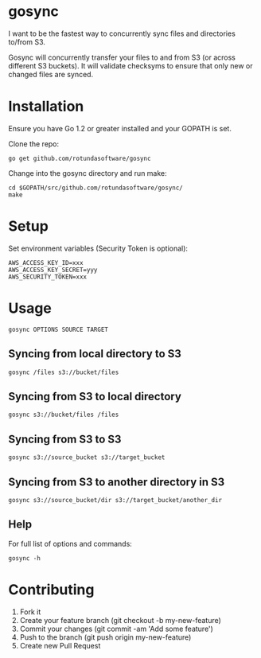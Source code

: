 # gosync

I want to be the fastest way to concurrently sync files and directories to/from S3.

Gosync will concurrently transfer your files to and from S3 (or across different S3 
buckets). It will validate checksyms to ensure that only new or changed files are
synced.

# Installation

Ensure you have Go 1.2 or greater installed and your GOPATH is set.

Clone the repo:

    go get github.com/rotundasoftware/gosync

Change into the gosync directory and run make:

    cd $GOPATH/src/github.com/rotundasoftware/gosync/
    make

# Setup

Set environment variables (Security Token is optional):

    AWS_ACCESS_KEY_ID=xxx
    AWS_ACCESS_KEY_SECRET=yyy
    AWS_SECURITY_TOKEN=xxx

# Usage

    gosync OPTIONS SOURCE TARGET

## Syncing from local directory to S3

    gosync /files s3://bucket/files

## Syncing from S3 to local directory

    gosync s3://bucket/files /files

## Syncing from S3 to S3

    gosync s3://source_bucket s3://target_bucket

## Syncing from S3 to another directory in S3

    gosync s3://source_bucket/dir s3://target_bucket/another_dir

## Help

For full list of options and commands:

    gosync -h

# Contributing

1. Fork it
2. Create your feature branch (git checkout -b my-new-feature)
3. Commit your changes (git commit -am 'Add some feature')
4. Push to the branch (git push origin my-new-feature)
5. Create new Pull Request
